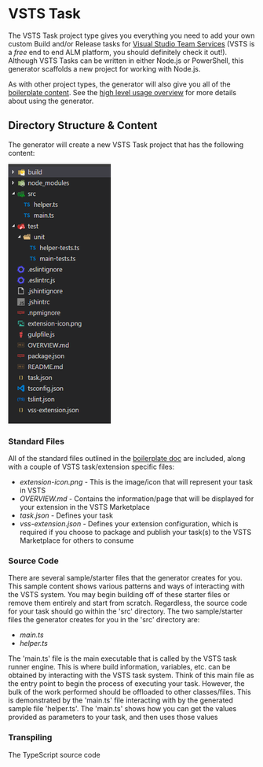 # VSTS Task
The VSTS Task project type gives you everything you need to add your own custom Build and/or Release tasks for [Visual Studio Team Services][vsts-url] (VSTS is a *free* end to end ALM platform, 
you should definitely check it out!). Although VSTS Tasks can be written in either Node.js or PowerShell, this generator scaffolds a new project for working with Node.js. 
  
As with other project types, the generator will also give you all of the [boilerplate content][boilerplate-doc]. 
See the [high level usage overview][usage-overview-url] for more details about using the generator.

## Directory Structure & Content
The generator will create a new VSTS Task project that has the following content:  
  
![VSTS Task Directory Structure][vsts-dir-structure-img]

### Standard Files
All of the standard files outlined in the [boilerplate doc][boilerplate-standard-section] are included, along with a couple of VSTS task/extension specific files:

- *extension-icon.png* - This is the image/icon that will represent your task in VSTS
- *OVERVIEW.md* - Contains the information/page that will be displayed for your extension in the VSTS Marketplace
- *task.json* - Defines your task
- *vss-extension.json* - Defines your extension configuration, which is required if you choose to package and publish your task(s) to the VSTS Marketplace for others to consume

### Source Code
There are several sample/starter files that the generator creates for you. This sample content shows various patterns and ways of interacting with the VSTS system. You may begin building off 
of these starter files or remove them entirely and start from scratch. Regardless, the source code for your task should go within the 'src' directory. The two sample/starter files the generator 
creates for you in the 'src' directory are:

- *main.ts*
- *helper.ts*

The 'main.ts' file is the main executable that is called by the VSTS task runner engine. This is where build information, variables, etc. can be obtained by interacting with the VSTS task system.
Think of this main file as the entry point to begin the process of executing your task. However, the bulk of the work performed should be offloaded to other classes/files. This is demonstrated by 
the 'main.ts' file interacting with 
by the generated sample file 'helper.ts'. The 'main.ts' shows how you can get the values provided as parameters to your task, and then uses those values  


### Transpiling
The TypeScript source code 

[usage-overview-url]: USAGE-OVERVIEW.md
[vsts-url]: https://www.visualstudio.com/team-services/
[boilerplate-doc]: BOILERPLATE.md
[vsts-dir-structure-img]: vsts-dir-structure.png
[boilerplate-standard-section]: BOILERPLATE.md#standard-files